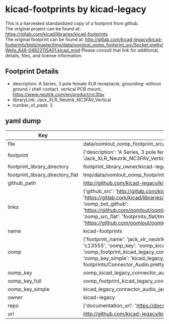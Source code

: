 # kicad-footprints by kicad-legacy  
This is a harvested standardized copy of a footprint from github.  
The original project can be found at:  
https://gitlab.com/kicad/libraries/kicad-footprints  
The original footprint can be found at:
http://gitlab.com/kicad-legacy/kicad-footprints/blob/master/tmp/data/oomlout_oomp_footprint_src/Socket.pretty/Wells_648-0482211SA01.kicad_mod
Please consult that link for additional, details, files, and license information.  
## Footprint Details
* description: A Series, 3 pole female XLR receptacle, grounding: without ground / shell contact, vertical PCB mount, https://www.neutrik.com/en/product/nc3fav  
* libraryLink: Jack_XLR_Neutrik_NC3FAV_Vertical  
* number_of_pads: 3  
## yaml dump  
| Key | Value |  
| --- | --- |  
| file | data/oomlout_oomp_footprint_src/kicad-footprints/Connector_Audio.pretty/Jack_XLR_Neutrik_NC3FAV_Vertical.kicad_mod |  
| footprint | {'description': 'A Series, 3 pole female XLR receptacle, grounding: without ground / shell contact, vertical PCB mount, https://www.neutrik.com/en/product/nc3fav', 'libraryLink': 'Jack_XLR_Neutrik_NC3FAV_Vertical', 'number_of_pads': 3} |  
| footprint_library_directory | footprint_library_owner/kicad-legacy_kicad-footprints |  
| footprint_library_directory_flat | tmp/data/oomlout_oomp_footprint_src/footprints_flat/kicad_legacy_connector_audio_jack_xlr_neutrik_nc3fav_vertical/working |  
| github_path | http://github.com/kicad-legacy/kicad-footprints/blob/master/tmp/data/oomlout_oomp_footprint_src/Connector_Audio.pretty/Jack_XLR_Neutrik_NC3FAV_Vertical.kicad_mod |  
| links | {'github_src': 'http://gitlab.com/kicad-legacy/kicad-footprints/blob/master/tmp/data/oomlout_oomp_footprint_src/Socket.pretty/Wells_648-0482211SA01.kicad_mod', 'github_src_repo': 'https://gitlab.com/kicad/libraries/kicad-footprints', 'oomp_bot': 'tmp/data/oomlout_oomp_footprint_src/footprints/kicad_legacy_connector_audio_jack_xlr_neutrik_nc3fav_vertical/working', 'oomp_bot_github': 'https://github.com/oomlout/oomlout_oomp_footprint_bot/tree/main/tmp/data/oomlout_oomp_footprint_src/footprints/kicad_legacy_connector_audio_jack_xlr_neutrik_nc3fav_vertical/working', 'oomp_src_flat': 'footprints_flat/tmp/data/oomlout_oomp_footprint_src/footprints_flat/kicad_legacy_connector_audio_jack_xlr_neutrik_nc3fav_vertical/working', 'oomp_src_flat_github': 'https://github.com/oomlout/oomlout_oomp_footprint_src/tree/main/tmp/data/oomlout_oomp_footprint_src/footprints_flat/kicad_legacy_connector_audio_jack_xlr_neutrik_nc3fav_vertical/working'} |  
| name | kicad-footprints |  
| oomp | {'footprint_name': 'jack_xlr_neutrik_nc3fav_vertical', 'library_name': 'connector_audio', 'md5': 'c1355546485d5617cfe594062ac5cc3f', 'md5_10': 'c135554648', 'md5_5': 'c1355', 'md5_6': 'c13555', 'oomp_key': 'oomp_kicad_legacy_connector_audio_jack_xlr_neutrik_nc3fav_vertical', 'oomp_key_extra': 'oomp_footprint_kicad_legacy_connector_audio_jack_xlr_neutrik_nc3fav_vertical', 'oomp_key_full': 'oomp_footprint_kicad_legacy_connector_audio_jack_xlr_neutrik_nc3fav_vertical_c13555', 'oomp_key_simple': 'kicad_legacy_connector_audio_jack_xlr_neutrik_nc3fav_vertical', 'original_filename': 'data/oomlout_oomp_footprint_src/kicad-footprints/Connector_Audio.pretty/Jack_XLR_Neutrik_NC3FAV_Vertical.kicad_mod', 'owner_name': 'kicad_legacy'} |  
| oomp_key | oomp_kicad_legacy_connector_audio_jack_xlr_neutrik_nc3fav_vertical |  
| oomp_key_full | oomp_footprint_kicad_legacy_connector_audio_jack_xlr_neutrik_nc3fav_vertical |  
| oomp_key_simple | kicad_legacy_connector_audio_jack_xlr_neutrik_nc3fav_vertical |  
| owner | kicad-legacy |  
| repo | {'documentation_url': 'https://docs.github.com/rest/repos/repos#get-a-repository', 'message': 'Not Found'} |  
| url | http://github.com/kicad-legacy/kicad-footprints |  

